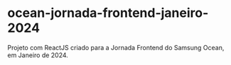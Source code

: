 # ocean-jornada-frontend-janeiro-2024
Projeto com ReactJS criado para a Jornada Frontend do Samsung Ocean, em Janeiro de 2024.
